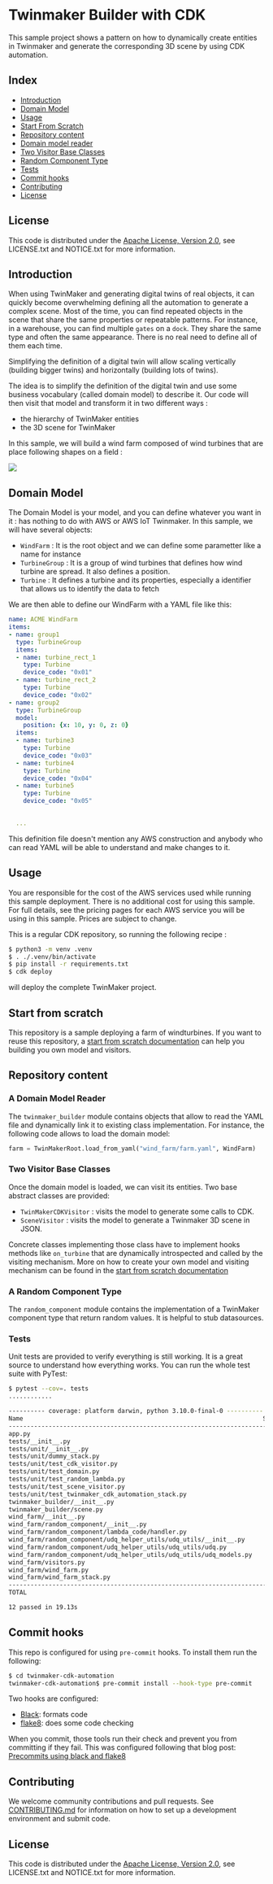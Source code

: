 # Twinmaker Builder with CDK

This sample project shows a pattern on how to dynamically create entities in Twinmaker
and generate the corresponding 3D scene by using CDK automation.

## Index

 - [Introduction](#introduction)
 - [Domain Model](#domain-model)
 - [Usage](#usage)
 - [Start From Scratch](#start-from-scratch)
 - [Repository content](#repository-content)
  - [Domain model reader](#a-domain-model-reader)
  - [Two Visitor Base Classes](#two-visitor-base-classes)
  - [Random Component Type](#a-random-component-type)
  - [Tests](#tests)
 - [Commit hooks](#commit-hooks)
 - [Contributing](#contributing)
 - [License](#license)


## License

This code is distributed under the
[Apache License, Version 2.0](http://www.apache.org/licenses/LICENSE-2.0),
see LICENSE.txt and NOTICE.txt for more information.

## Introduction

When using TwinMaker and generating digital twins of real objects, it can quickly become
overwhelming defining all the automation to generate a complex scene. Most of the time, you 
can find repeated objects in the scene that share the same properties or repeatable patterns. 
For instance, in a warehouse, you can find multiple `gates` on a `dock`. They share the same type and often the
same appearance. There is no real need to define all of them each time.

Simplifying the definition of a digital twin will allow scaling vertically (building bigger twins) and
horizontally (building lots of twins).

The idea is to simplify the definition of the digital twin and use some business vocabulary 
(called domain model) to describe it. Our code will then visit that model and transform it
in two different ways :

 - the hierarchy of TwinMaker entities
 - the 3D scene for TwinMaker

In this sample, we will build a wind farm composed of wind turbines that are place following
shapes on a field : 

<img src="./doc/windfarm.png"/>

## Domain Model

The Domain Model is your model, and you can define whatever you want in it : has nothing to do with AWS or AWS IoT Twinmaker. 
In this sample, we will have several objects:

 - `WindFarm` : It is the root object and we can define some parametter like a name for instance
 - `TurbineGroup` : It is a group of wind turbines that defines how wind turbine are spread. It also defines a position.
 - `Turbine` : It defines a turbine and its properties, especially a identifier that allows us to identify the data to fetch

We are then able to define our WindFarm with a YAML file like this:

```yaml
name: ACME WindFarm
items:
- name: group1
  type: TurbineGroup  
  items:
  - name: turbine_rect_1
    type: Turbine
    device_code: "0x01"
  - name: turbine_rect_2
    type: Turbine
    device_code: "0x02"
- name: group2
  type: TurbineGroup
  model:    
    position: {x: 10, y: 0, z: 0}
  items:
  - name: turbine3
    type: Turbine
    device_code: "0x03"
  - name: turbine4
    type: Turbine
    device_code: "0x04"
  - name: turbine5
    type: Turbine
    device_code: "0x05"
  

  ...
```

This definition file doesn't mention any AWS construction and anybody who can read YAML will be able to understand and make changes to it.

## Usage

You are responsible for the cost of the AWS services used while running this sample deployment. There is no additional cost for using this sample. For full details, see the pricing pages for each AWS service you will be using in this sample. Prices are subject to change.

This is a regular CDK repository, so running the following recipe :

```bash
$ python3 -m venv .venv
$ . ./.venv/bin/activate
$ pip install -r requirements.txt
$ cdk deploy
```

will deploy the complete TwinMaker project.

## Start from scratch

This repository is a sample deploying a farm of windturbines. If you want to reuse this repository, a [start from scratch documentation](doc/start_from_scratch.md) can help you building you own model and visitors.

## Repository content

### A Domain Model Reader

The `twinmaker_builder` module contains objects that allow to read the YAML file and dynamically link it to existing class implementation. For instance, the following code allows to load the domain model:

```python
farm = TwinMakerRoot.load_from_yaml("wind_farm/farm.yaml", WindFarm)
```

### Two Visitor Base Classes

Once the domain model is loaded, we can visit its entities. Two base abstract classes are provided:

 - `TwinMakerCDKVisitor` : visits the model to generate some calls to CDK. 
 - `SceneVisitor` : visits the model to generate a Twinmaker 3D scene in JSON. 

Concrete classes implementing those class have to implement hooks methods like `on_turbine` that are dynamically introspected and called by the visiting mechanism. More on how to create your own model and visiting mechanism can be found in the [start from scratch documentation](doc/start_from_scratch.md)


### A Random Component Type

The `random_component` module contains the implementation of a TwinMaker component type that return random values. It is helpful to stub datasources.


### Tests

Unit tests are provided to verify everything is still working. It is a great source to understand how everything works. You can run the whole test suite with PyTest: 

```bash
$ pytest --cov=. tests
............                                                                                                                                                                        [100%]

---------- coverage: platform darwin, python 3.10.0-final-0 ----------
Name                                                                  Stmts   Miss  Cover
-----------------------------------------------------------------------------------------
app.py                                                                    8      8     0%
tests/__init__.py                                                         0      0   100%
tests/unit/__init__.py                                                    0      0   100%
tests/unit/dummy_stack.py                                                13      0   100%
tests/unit/test_cdk_visitor.py                                           18      0   100%
tests/unit/test_domain.py                                                26      0   100%
tests/unit/test_random_lambda.py                                         19      0   100%
tests/unit/test_scene_visitor.py                                         65      0   100%
tests/unit/test_twinmaker_cdk_automation_stack.py                        11      0   100%
twinmaker_builder/__init__.py                                           127      6    95%
twinmaker_builder/scene.py                                               50      4    92%
wind_farm/__init__.py                                                     0      0   100%
wind_farm/random_component/__init__.py                                   19      0   100%
wind_farm/random_component/lambda_code/handler.py                        43      0   100%
wind_farm/random_component/udq_helper_utils/udq_utils/__init__.py         0      0   100%
wind_farm/random_component/udq_helper_utils/udq_utils/udq.py             38      8    79%
wind_farm/random_component/udq_helper_utils/udq_utils/udq_models.py     175     42    76%
wind_farm/visitors.py                                                    21      0   100%
wind_farm/wind_farm.py                                                   10      0   100%
wind_farm/wind_farm_stack.py                                             35      0   100%
-----------------------------------------------------------------------------------------
TOTAL                                                                   678     68    90%

12 passed in 19.13s
```

## Commit hooks

This repo is configured for using `pre-commit` hooks. To install them run the following:

```bash
$ cd twinmaker-cdk-automation
twinmaker-cdk-automation$ pre-commit install --hook-type pre-commit
```

Two hooks are configured:

 - [Black](https://github.com/psf/black): formats code
 - [flake8](https://flake8.pycqa.org/en/latest/): does some code checking

When you commit, those tools run their check and prevent you from committing if they fail. This was configured following that blog post: [Precommits using black and flake8](https://ljvmiranda921.github.io/notebook/2018/06/21/precommits-using-black-and-flake8/)


## Contributing
We welcome community contributions and pull requests. See [CONTRIBUTING.md](CONTRIBUTING.md) for information on how to set up a development environment and submit code.

## License

This code is distributed under the
[Apache License, Version 2.0](http://www.apache.org/licenses/LICENSE-2.0),
see LICENSE.txt and NOTICE.txt for more information.